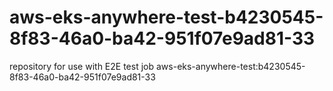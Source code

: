 # aws-eks-anywhere-test-b4230545-8f83-46a0-ba42-951f07e9ad81-33
repository for use with E2E test job aws-eks-anywhere-test:b4230545-8f83-46a0-ba42-951f07e9ad81-33
